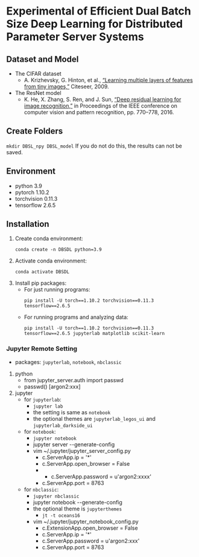 # Experimental of Efficient Dual Batch Size Deep Learning for Distributed Parameter Server Systems
<!--
K. -W. Lu, P. Liu, D. -Y. Hong and J. -J. Wu, "Efficient Dual Batch Size Deep Learning for Distributed Parameter Server Systems," 2022 IEEE 46th Annual Computers, Software, and Applications Conference (COMPSAC), 2022, pp. 630-639, doi: [10.1109/COMPSAC54236.2022.00110](https://doi.org/10.1109/COMPSAC54236.2022.00110).
-->

## Dataset and Model
- The CIFAR dataset
    - A. Krizhevsky, G. Hinton, et al., [“Learning multiple layers of features from tiny images,”](https://www.cs.toronto.edu/~kriz/) Citeseer, 2009.
- The ResNet model
    - K. He, X. Zhang, S. Ren, and J. Sun, [“Deep residual learning for image recognition,”](https://doi.org/10.1109/CVPR.2016.90) in Proceedings of the IEEE conference on computer vision and pattern recognition, pp. 770–778, 2016.

## Create Folders
`mkdir DBSL_npy DBSL_model`
If you do not do this, the results can not be saved.

## Environment
- python 3.9
- pytorch 1.10.2
- torchvision 0.11.3
- tensorflow 2.6.5

## Installation
1. Create conda environment:
    ```
    conda create -n DBSDL python=3.9
    ```
2. Activate conda environment:
    ```
    conda activate DBSDL
    ```
3. Install pip packages:
    - For just running programs:
        ```
        pip install -U torch==1.10.2 torchvision==0.11.3 tensorflow==2.6.5
        ```
    - For running programs and analyzing data:
        ```
        pip install -U torch==1.10.2 torchvision==0.11.3 tensorflow==2.6.5 jupyterlab matplotlib scikit-learn
        ```

### Jupyter Remote Setting
- packages: `jupyterlab`, `notebook`, `nbclassic`
1. python
    - from jupyter_server.auth import passwd
    - passwd()
        [argon2:xxx]
2. jupyter
    - for `jupyterlab`:
        - `jupyter lab`
        - the setting is same as `notebook`
        - the optional themes are `jupyterlab_legos_ui` and `jupyterlab_darkside_ui`
    - for `notebook`:
        - `jupyter notebook`
        - jupyter server --generate-config
        - vim ~/.jupyter/jupyter_server_config.py
            - c.ServerApp.ip = '*'
            - c.ServerApp.open_browser = False
            - - c.ServerApp.password = u'argon2:xxxx'
            - c.ServerApp.port = 8763
    - for `nbclassic`:
        - `jupyter nbclassic`
        - jupyter notebook --generate-config
        - the optional theme is `jupyterthemes`
            - `jt -t oceans16`
        - vim ~/.jupyter/jupyter_notebook_config.py
            - c.ExtensionApp.open_browser = False
            - c.ServerApp.ip = '*'
            - c.ServerApp.password = u'argon2:xxx'
            - c.ServerApp.port = 8763
